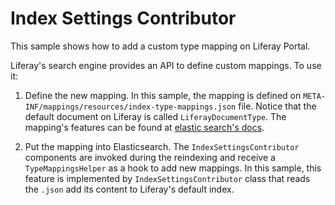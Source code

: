 # Index Settings Contributor

This sample shows how to add a custom type mapping on Liferay Portal.

Liferay's search engine provides an API to define custom mappings. To use it:

1. Define the new mapping.
In this sample, the mapping is defined on `META-INF/mappings/resources/index-type-mappings.json` file.
Notice that the default document on Liferay is called `LiferayDocumentType`.
The mapping's features can be found at [elastic search's docs](https://www.elastic.co/guide/en/elasticsearch/reference/current/mapping.html).

2. Put the mapping into Elasticsearch.
The `IndexSettingsContributor` components are invoked during the reindexing and receive a `TypeMappingsHelper` as a hook to add new mappings.
In this sample, this feature is implemented by `IndexSettingsContributor` class that reads the `.json` add its content to Liferay's default index.